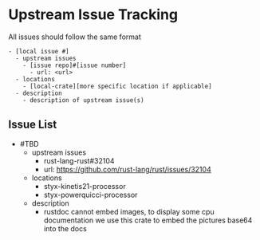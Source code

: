 # Upstream Issue Tracking

All issues should follow the same format

```text
- [local issue #]
  - upstream issues
    - [issue repo]#[issue number]
      - url: <url>
  - locations
    - [local-crate][more specific location if applicable]
  - description
    - description of upstream issue(s)
```

## Issue List

- #TBD
  - upstream issues
    - rust-lang-rust#32104
    - url: <https://github.com/rust-lang/rust/issues/32104>
  - locations
    - styx-kinetis21-processor
    - styx-powerquicci-processor
  - description
    - rustdoc cannot embed images, to display some cpu documentation
        we use this crate to embed the pictures base64 into the docs
